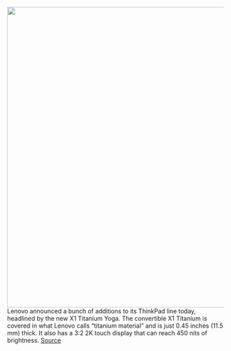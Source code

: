 <img src='https://cdn.vox-cdn.com/thumbor/Qi5_t4kNf7uRgYB7rR4kWrbaS5Y=/0x0:2000x1500/1200x800/filters:focal(840x590:1160x910)/cdn.vox-cdn.com/uploads/chorus_image/image/68652125/06_TP_X1_Titanium_Hero_Dolby_Speakers.0.png' width='700px' /><br/>
Lenovo announced a bunch of additions to its ThinkPad line today, headlined by the new X1 Titanium Yoga. The convertible X1 Titanium is covered in what Lenovo calls “titanium material” and is just 0.45 inches (11.5 mm) thick. It also has a 3:2 2K touch display that can reach 450 nits of brightness.
<a href='https://www.theverge.com/2021/1/11/22224757/lenovo-thinkpad-x1-titanium-yoga-carbon-business-laptops-intel'> Source <a/>
